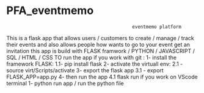 # PFA_eventmemo

                                                  eventmemo platform
This is a flask app that allows users / customers to create / manage / track their events and also allows people how wants to go to your event get an invitation this app is build with FLASK framwork / PYTHON / JAVASCRIPT / SQL / HTML / CSS 
TO run the app
if you work with git : 1- install the framework FLASK:
1.1-  pip install flask 
2- activate the virtuall env:
2.1 -  source virt/Scripts/activate
3- export the flask app 
3.1 -  export FLASK_APP=app.py
4- then run the app 
4.1 flask run 
if you work on VScode terminal 
1- python run app / run the python file 
